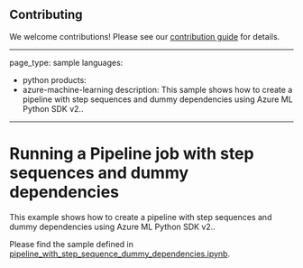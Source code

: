 ## Contributing

We welcome contributions! Please see our [contribution guide](../../../CONTRIBUTING.md) for details.

---
page_type: sample
languages:
- python
products:
- azure-machine-learning
description: This sample shows how to create a pipeline with step sequences and dummy dependencies using Azure ML Python SDK v2..
---

# Running a Pipeline job with step sequences and dummy dependencies
This example shows how to create a pipeline with step sequences and dummy dependencies using Azure ML Python SDK v2..

Please find the sample defined in [pipeline_with_step_sequence_dummy_dependencies.ipynb](pipeline_with_step_sequence_dummy_dependencies.ipynb).